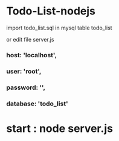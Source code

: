 # Todo-List-nodejs
import todo_list.sql in mysql table todo_list

or edit file server.js

 ### host: 'localhost',
 ### user: 'root',
 ### password: '',
 ### database: 'todo_list'
  
  # start : node server.js
